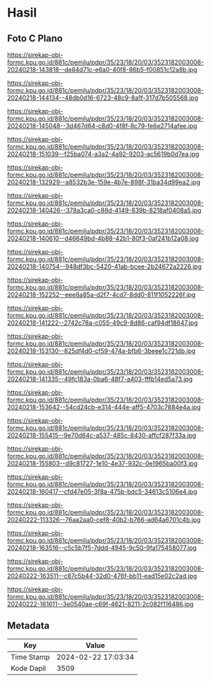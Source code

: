 # Hasil

## Foto C Plano

https://sirekap-obj-formc.kpu.go.id/881c/pemilu/pdpr/35/23/18/20/03/3523182003008-20240218-143818--de84d71c-e6a0-40f8-86b5-f00851c12a8b.jpg

https://sirekap-obj-formc.kpu.go.id/881c/pemilu/pdpr/35/23/18/20/03/3523182003008-20240218-144134--48db0d16-6723-48c9-8a1f-317d7b505568.jpg

https://sirekap-obj-formc.kpu.go.id/881c/pemilu/pdpr/35/23/18/20/03/3523182003008-20240218-145048--3d467d64-c8d0-4f8f-8c79-fe6e2714afee.jpg

https://sirekap-obj-formc.kpu.go.id/881c/pemilu/pdpr/35/23/18/20/03/3523182003008-20240218-151039--f25ba074-a3a2-4a92-9203-ac5619b0d7ea.jpg

https://sirekap-obj-formc.kpu.go.id/881c/pemilu/pdpr/35/23/18/20/03/3523182003008-20240218-132929--a8532b3e-159e-4b7e-898f-31ba34d99ea2.jpg

https://sirekap-obj-formc.kpu.go.id/881c/pemilu/pdpr/35/23/18/20/03/3523182003008-20240218-140426--378a3ca0-c88d-4149-839b-8218af0408a5.jpg

https://sirekap-obj-formc.kpu.go.id/881c/pemilu/pdpr/35/23/18/20/03/3523182003008-20240218-140610--d46649bd-4b88-42b1-80f3-0af241b12a08.jpg

https://sirekap-obj-formc.kpu.go.id/881c/pemilu/pdpr/35/23/18/20/03/3523182003008-20240218-140754--948df3bc-5420-41ab-bcee-2b24672a2226.jpg

https://sirekap-obj-formc.kpu.go.id/881c/pemilu/pdpr/35/23/18/20/03/3523182003008-20240218-152252--eee8a85a-d2f7-4cd7-8dd0-811f1052226f.jpg

https://sirekap-obj-formc.kpu.go.id/881c/pemilu/pdpr/35/23/18/20/03/3523182003008-20240218-141222--2742c78a-c055-49c9-8d86-caf94df18647.jpg

https://sirekap-obj-formc.kpu.go.id/881c/pemilu/pdpr/35/23/18/20/03/3523182003008-20240218-153130--825df4d0-cf59-474a-bfb6-3beee1c721db.jpg

https://sirekap-obj-formc.kpu.go.id/881c/pemilu/pdpr/35/23/18/20/03/3523182003008-20240218-141335--49fc183a-0ba6-48f7-a403-fffb14ed5a73.jpg

https://sirekap-obj-formc.kpu.go.id/881c/pemilu/pdpr/35/23/18/20/03/3523182003008-20240218-153642--54cd24cb-e314-444e-aff5-4703c7884e4a.jpg

https://sirekap-obj-formc.kpu.go.id/881c/pemilu/pdpr/35/23/18/20/03/3523182003008-20240218-155415--9e70d84c-a537-485c-8430-affcf287f33a.jpg

https://sirekap-obj-formc.kpu.go.id/881c/pemilu/pdpr/35/23/18/20/03/3523182003008-20240218-155803--d9c81727-1e10-4e37-932c-0e1965ba00f3.jpg

https://sirekap-obj-formc.kpu.go.id/881c/pemilu/pdpr/35/23/18/20/03/3523182003008-20240218-160417--cfd47e05-3f8a-475b-bdc5-34613c5106e4.jpg

https://sirekap-obj-formc.kpu.go.id/881c/pemilu/pdpr/35/23/18/20/03/3523182003008-20240222-113326--76aa2aa0-cef8-40b2-b766-ad64a6701c4b.jpg

https://sirekap-obj-formc.kpu.go.id/881c/pemilu/pdpr/35/23/18/20/03/3523182003008-20240218-163516--c5c5b7f5-7ddd-4945-9c50-9fa175458077.jpg

https://sirekap-obj-formc.kpu.go.id/881c/pemilu/pdpr/35/23/18/20/03/3523182003008-20240222-163511--c87c5b44-32d0-476f-bb11-ead15e02c2ad.jpg

https://sirekap-obj-formc.kpu.go.id/881c/pemilu/pdpr/35/23/18/20/03/3523182003008-20240222-161611--3e0540ae-c69f-4621-8211-2c082f116486.jpg


## Metadata

| Key        | Value               |
| ---------- | ------------------- |
| Time Stamp | 2024-02-22 17:03:34 |
| Kode Dapil | 3509                |



